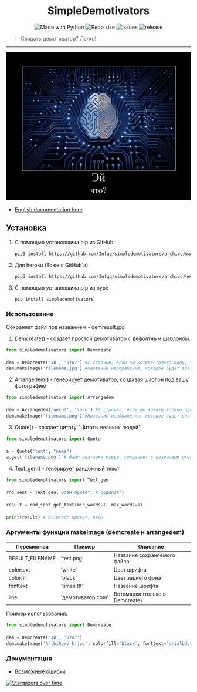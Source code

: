<h1 align="center">SimpleDemotivators</h1>
<p align="center">
    <img alt="Made with Python" src="https://img.shields.io/badge/Made%20with-Python-%23FFD242?logo=python&logoColor=white">
    <img alt="Repo size" src="https://img.shields.io/github/repo-size/Infqq/simpledemotivators">
    <img alt="issues" src="https://img.shields.io/github/issues/Infqq/simpledemotivators">
    <img alt="release" src="https://img.shields.io/github/v/release/Infqq/simpledemotivators">
</p>
    <blockquote>Создать демотиватор? Легко!</blockquote>
</p>
<hr>

![prikol1](demresult.jpg)

* [English documentation here](./docs/eng.md)

## Установка
1) С помощью установщика pip из GitHub: 
   
   ```sh
   pip3 install https://github.com/Infqq/simpledemotivators/archive/main.zip --upgrade
   ```
2) Для heroku (Тоже с GitHub'а): 
   
   ```sh
   pip3 install https://github.com/Infqq/simpledemotivators/archive/heroku-fix.zip --upgrade
   ```
3) С помощью установщика pip из pypi: 
   
   ```sh
   pip install simpledemotivators
   ```

### Использование
Сохраняет файл под названием - demresult.jpg

1. Demcreate() - создает простой демотиватор с дефолтным шаблоном.
```python
from simpledemotivators import Demcreate

dem = Demcreate('Эй', 'что?') #2 строчки, если вы хотите только одну, то оставьте вторые кавчки пустыми
dem.makeImage('filename.jpg') #Название изображения, которое будет взято за основу демотиватора
```

2. Arrangedem() - генерирует демотиватор, создавая шаблон под вашу фотографию
```python 
from simpledemotivators import Arrangedem

dem = Arrangedem('чего?', 'того') #2 строчки, если вы хотите только одну, то оставьте вторые кавчки пустыми
dem.makeImage('filename.png') #Название изображения, которое будет взято за основу демотиватора
```

3. Quote() - создает цитату "Цитаты великих людей"
```python 
from simpledemotivators import Quote

a = Quote('text', "name")
a.get('filename.png') # Файл аватарки юзера, сохраняет с названием qresult.jpg
```

4. Text_gen() - генерирует рандомный текст
```python 
from simpledemotivators import Text_gen

rnd_sent = Text_gen('Всем привет, я родился')

result = rnd_sent.get_text(min_words=1, max_words=4)

print(result) # Printed: привет, всем
```

### Аргументы функции makeImage (demcreate и arrangedem)
| Переменная | Пример | Описание |
| -------- | --------- | ---------|
| RESULT_FILENAME | 'test.png' | Название сохраняемого файла
| colortext | 'white' | Цвет шрифта
| colorfill | 'black' | Цвет заднего фона
| fonttext | 'times.ttf' | Название шрифта
| line | 'демотиватор.com' | Вотемарка (только в Demcreate)

Пример использования:
```python 
from simpledemotivators import Demcreate

dem = Demcreate('Эй', 'что?')
dem.makeImage('A-lbiRuxv_k.jpg', colorfill='black', fonttext='arialbd.ttf', line='демотиватор.com')
```

### Документация
* [Возможные ошибки](./docs/errors.md)

[![Stargazers over time](https://starchart.cc/Infqq/simpledemotivators.svg)](https://starchart.cc/Infqq/simpledemotivators)
